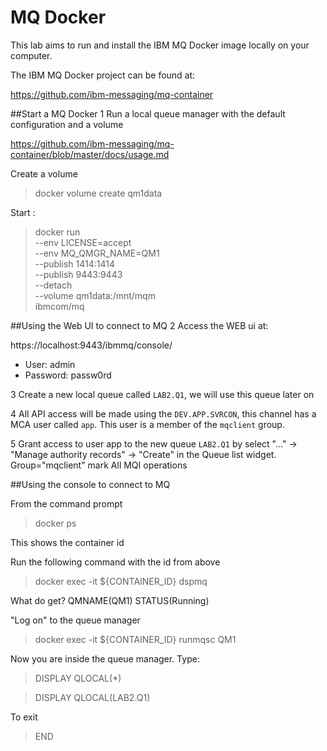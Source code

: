 # MQ Docker 

This lab aims to run and install the IBM MQ Docker image locally on your computer.


The IBM MQ Docker project can be found at:

https://github.com/ibm-messaging/mq-container

##Start a MQ Docker
1 Run a local queue manager with the default configuration and a volume 

https://github.com/ibm-messaging/mq-container/blob/master/docs/usage.md

Create a volume 

>docker volume create qm1data

Start :

>docker run \
  --env LICENSE=accept \
  --env MQ_QMGR_NAME=QM1 \
  --publish 1414:1414 \
  --publish 9443:9443 \
  --detach \
  --volume qm1data:/mnt/mqm \
  ibmcom/mq


##Using the Web UI to connect to MQ
2 Access the WEB ui at:

https://localhost:9443/ibmmq/console/
* User: admin
* Password: passw0rd


3 Create a new local queue called `LAB2.Q1`, we will use this queue later on

4 All API access will be made using the `DEV.APP.SVRCON`, this channel has a MCA user called
`app`. This user is a member of the `mqclient` group.

5 Grant access to user app to the new queue `LAB2.Q1` by 
select "..." -> "Manage authority records" -> "Create"  in the Queue list widget. 
Group="mqclient"  mark All MQI operations


##Using the console to connect to MQ

From the command prompt 
>docker ps

This shows the container id

Run the following command with the id from above
>docker exec -it ${CONTAINER_ID} dspmq

What do get? QMNAME(QM1)   STATUS(Running)

"Log on" to the queue manager 

>docker exec -it ${CONTAINER_ID} runmqsc QM1

Now you are inside the queue manager. Type:

>DISPLAY QLOCAL(*)

>DISPLAY QLOCAL(LAB2.Q1)

To exit 

>END

